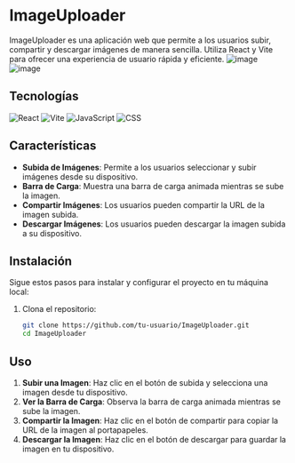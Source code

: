 # ImageUploader

ImageUploader es una aplicación web que permite a los usuarios subir, compartir y descargar imágenes de manera sencilla. Utiliza React y Vite para ofrecer una experiencia de usuario rápida y eficiente.
![image](https://github.com/user-attachments/assets/94f8ac4b-09ed-4b97-a4e4-9ec26672288e)
![image](https://github.com/user-attachments/assets/e406b854-f642-4b00-8c63-fcd6426bd5ba)

## Tecnologías

![React](https://img.shields.io/badge/React-17.0.2-blue)
![Vite](https://img.shields.io/badge/Vite-2.6.4-green)
![JavaScript](https://img.shields.io/badge/JavaScript-ES6+-yellow)
![CSS](https://img.shields.io/badge/CSS-3-blue)

## Características

- **Subida de Imágenes**: Permite a los usuarios seleccionar y subir imágenes desde su dispositivo.
- **Barra de Carga**: Muestra una barra de carga animada mientras se sube la imagen.
- **Compartir Imágenes**: Los usuarios pueden compartir la URL de la imagen subida.
- **Descargar Imágenes**: Los usuarios pueden descargar la imagen subida a su dispositivo.

## Instalación

Sigue estos pasos para instalar y configurar el proyecto en tu máquina local:

1. Clona el repositorio:
   ```bash
   git clone https://github.com/tu-usuario/ImageUploader.git
   cd ImageUploader
   ```

## Uso

1. **Subir una Imagen**: Haz clic en el botón de subida y selecciona una imagen desde tu dispositivo.
2. **Ver la Barra de Carga**: Observa la barra de carga animada mientras se sube la imagen.
3. **Compartir la Imagen**: Haz clic en el botón de compartir para copiar la URL de la imagen al portapapeles.
4. **Descargar la Imagen**: Haz clic en el botón de descargar para guardar la imagen en tu dispositivo.
